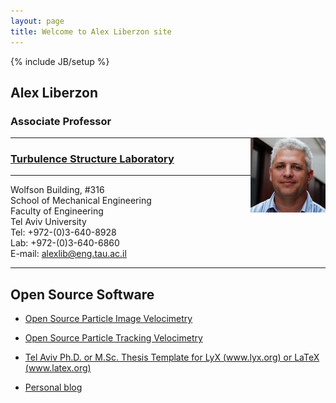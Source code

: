 ```yaml
---
layout: page
title: Welcome to Alex Liberzon site
---
```

{% include JB/setup %}

## Alex Liberzon
### Associate Professor
<html> <img src = "images/alex.jpg" align = "right"> </html>

---------

### [Turbulence Structure Laboratory](http://www.eng.tau.ac.il/turbulencelab)

----------

Wolfson Building, #316<br> 
School of Mechanical Engineering<br>
Faculty of Engineering<br>
Tel Aviv University<br>
Tel: +972-(0)3-640-8928<br>
Lab: +972-(0)3-640-6860<br>
E-mail: [alexlib@eng.tau.ac.il](mailto:alexlib@eng.tau.ac.il)

------------

## Open Source Software
* [Open Source Particle Image Velocimetry](http://www.openpiv.net)
* [Open Source Particle Tracking Velocimetry](http://www.openptv.net)
* [Tel Aviv Ph.D. or M.Sc. Thesis Template for LyX (www.lyx.org) or LaTeX (www.latex.org)](http://github.com/alexlib/)


* [Personal blog](http://alexl.wordpress.com)


